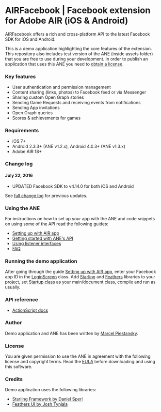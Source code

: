 # AIRFacebook | Facebook extension for Adobe AIR (iOS & Android)

AIRFacebook offers a rich and cross-platform API to the latest Facebook SDK for iOS and Android.

This is a demo application highlighting the core features of the extension. This repository also includes test version of the ANE (inside assets folder) that you are free to use during your development. In order to publish an application that uses this ANE you need to [obtain a license](https://gumroad.com/l/airFB).

### Key features

* User authentication and permission management
* Content sharing (links, photos) to Facebook feed or via Messenger
* Sharing custom Open Graph stories
* Sending Game Requests and receiving events from notifications
* Sending App invitations
* Open Graph queries
* Scores & achievements for games

### Requirements

* iOS 7+
* Android 2.3.3+ (ANE v1.2.x), Android 4.0.3+ (ANE v1.3.x)
* Adobe AIR 18+

### Change log

#### July 22, 2016

* UPDATED Facebook SDK to v4.14.0 for both iOS and Android

See [full change log](http://nativeextensions.marpies.com/facebook/changelog.txt) for previous updates.

### Using the ANE

For instructions on how to set up your app with the ANE and code snippets on using some of the API read the following guides:
* [Setting up with AIR app](http://marpies.com/2015/09/setup-adobe-air-with-facebook/)
* [Getting started with ANE's API](http://marpies.com/2015/09/getting-started-with-airfacebook-api/)
* [Using listener interfaces](http://marpies.com/2015/09/using-airfacebook-listener-interfaces/)
* [FAQ](http://marpies.com/2015/09/airfacebook-faq/)

### Running the demo application

After going through the guide [Setting up with AIR app](http://marpies.com/2015/09/setup-adobe-air-with-facebook/), enter your Facebook app ID in the [LoginScreen](src/com/marpies/demo/facebook/screens/LoginScreen.as#L61) class. Add [Starling](http://gamua.com/starling/) and [Feathers](http://feathersui.com) libraries to your project, set [Startup class](https://github.com/marpies/AIRFacebook-ANE/blob/master/src/Startup.as) as your main/document class, compile and run as usually.

### API reference

* [ActionScript docs](http://nativeextensions.marpies.com/facebook/docs/)

### Author

Demo application and ANE has been written by [Marcel Piestansky](http://marpies.com).

### License

You are given permission to use the ANE in agreement with the following license and copyright terms.
Read the [EULA](LICENSE.txt) before downloading and using this software.

### Credits

Demo application uses the following libraries:
* [Starling Framework by Daniel Sperl](https://twitter.com/PrimaryFeather)
* [Feathers UI by Josh Tynjala](https://twitter.com/joshtynjala)
